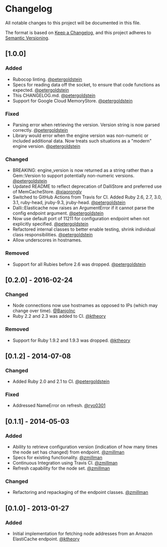 # Changelog

All notable changes to this project will be documented in this file.

The format is based on [Keep a Changelog](https://keepachangelog.com/en/1.0.0/),
and this project adheres to [Semantic Versioning](https://semver.org/spec/v2.0.0.html).

## [1.0.0]

### Added 

- Rubocop linting. [@petergoldstein](https://github.com/petergoldstein)
- Specs for reading data off the socket, to ensure that code functions as expected. [@petergoldstein](https://github.com/petergoldstein)
- This CHANGELOG.md. [@petergoldstein](https://github.com/petergoldstein)
- Support for Google Cloud MemoryStore. [@petergoldstein](https://github.com/petergoldstein)

### Fixed

- Parsing error when retrieving the version.  Version string is now parsed correctly. [@petergoldstein](https://github.com/petergoldstein)
- Library would error when the engine version was non-numeric or included additional data.  Now treats such situations as a "modern" engine version. [@petergoldstein](https://github.com/petergoldstein)

### Changed

- BREAKING: engine_version is now returned as a string rather than a Gem::Version to support potentially non-numeric versions. [@petergoldstein](https://github.com/petergoldstein)
- Updated README to reflect deprecation of DalliStore and preferred use of MemCacheStore. [@xiaoronglv](https://github.com/xiaoronglv)
- Switched to GitHub Actions from Travis for CI. Added Ruby 2.6, 2.7, 3.0, 3.1, ruby-head, jruby-9.3, jruby-head. [@petergoldstein](https://github.com/petergoldstein)
- Dalli::Elasticache now raises an ArgumentError if it cannot parse the config endpoint argument. [@petergoldstein](https://github.com/petergoldstein)
- Now use default port of 11211 for configuration endpoint when not explicitly specified. [@petergoldstein](https://github.com/petergoldstein)
- Refactored internal classes to better enable testing, shrink individual class responsibilities. [@petergoldstein](https://github.com/petergoldstein)
- Allow underscores in hostnames. 

### Removed

- Support for all Rubies before 2.6 was dropped. [@petergoldstein](https://github.com/petergoldstein)


## [0.2.0] - 2016-02-24

### Changed

- Node connections now use hostnames as opposed to IPs (which may change over time). [@BanjoInc](https://github.com/BanjoInc)
- Ruby 2.2 and 2.3 was added to CI. [@ktheory](https://github.com/ktheory)

### Removed

- Support for Ruby 1.9.2 and 1.9.3 was dropped. [@ktheory](https://github.com/ktheory)

## [0.1.2] - 2014-07-08

### Changed

- Added Ruby 2.0 and 2.1 to CI. [@petergoldstein](https://github.com/petergoldstein)

### Fixed

- Addressed NameError on refresh. [@ryo0301](https://github.com/ryo0301)

## [0.1.1] - 2014-05-03

### Added

- Ability to retrieve configuration version (indication of how many times the node set has changed) from endpoint. [@zmillman](https://github.com/zmillman)
- Specs for existing functionality. [@zmillman](https://github.com/zmillman)
- Continuous Integration using Travis CI. [@zmillman](https://github.com/zmillman)
- Refresh capability for the node set. [@zmillman](https://github.com/zmillman)

### Changed

- Refactoring and repackaging of the endpoint classes. [@zmillman](https://github.com/zmillman)


## [0.1.0] - 2013-01-27

### Added

- Initial implementation for fetching node addresses from an Amazon ElastiCache endpoint. [@ktheory](https://github.com/ktheory)

